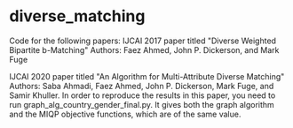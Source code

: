 # diverse_matching
Code for the following papers: 
IJCAI 2017 paper titled "Diverse Weighted Bipartite b-Matching"
Authors: Faez Ahmed, John P. Dickerson, and Mark Fuge

IJCAI 2020 paper titled "An Algorithm for Multi-Attribute Diverse Matching"
Authors: Saba Ahmadi, Faez Ahmed, John P. Dickerson, Mark Fuge, and Samir Khuller.
In order to reproduce the results in this paper, you need to run graph_alg_country_gender_final.py. It gives both the graph algorithm and the MIQP objective functions, which are of the same value.
